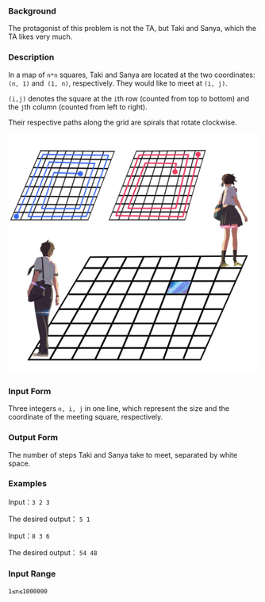 ### Background

The protagonist of this problem is not the TA, but Taki and Sanya, which the TA likes very much.

### Description

In a map of `n*n` squares, Taki and Sanya are located at the two coordinates: `(n, 1)` and` (1, n)`, respectively. They would like to meet at `(i, j)`.

`(i,j)` denotes the square at the `i`th row (counted from top to bottom) and the `j`th column (counted from left to right).

Their respective paths along the grid are spirals that rotate clockwise.

![图](dusk.jpg)

### Input Form

Three integers `n, i, j` in one line, which represent the size and the coordinate of the meeting square, respectively.

### Output Form

The number of steps Taki and Sanya take to meet, separated by white space.

### Examples

Input：`3 2 3` 

The desired output： `5 1`

Input：`8 3 6` 

The desired output： `54 48`

### Input Range

`1≤n≤1000000`